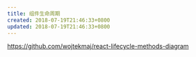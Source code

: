 ```yaml
---
title: 组件生命周期
created: 2018-07-19T21:46:33+0800
updated: 2018-07-19T21:46:33+0800
---
```


https://github.com/wojtekmaj/react-lifecycle-methods-diagram
